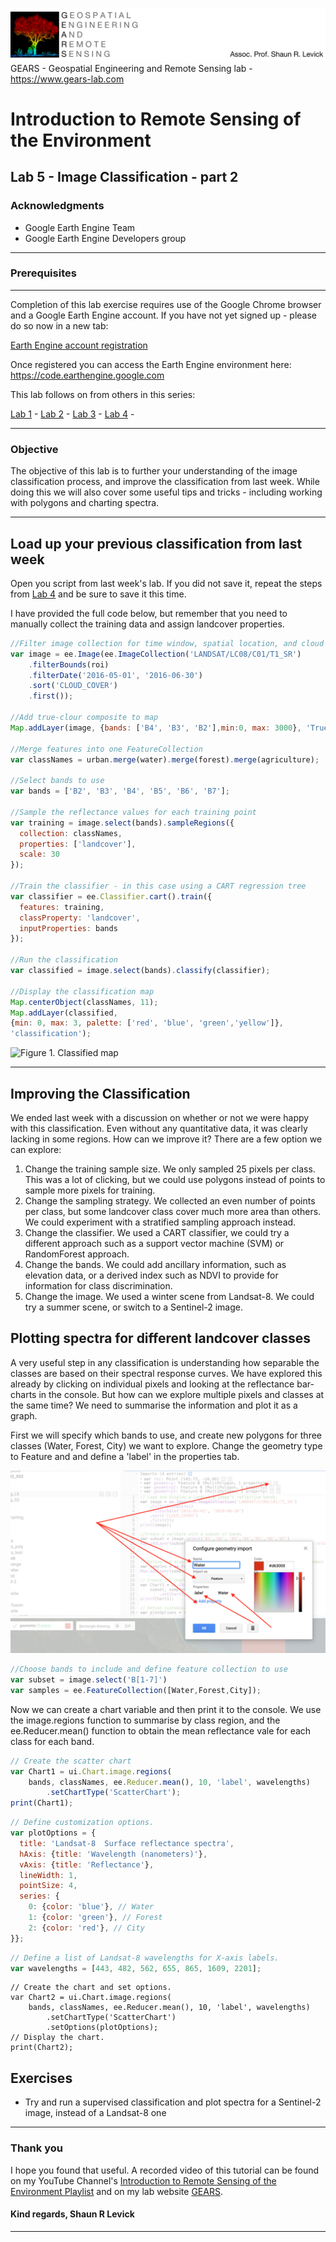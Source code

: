 ![Shaun Levick](Logo3.png)
GEARS - Geospatial Engineering and Remote Sensing lab - https://www.gears-lab.com

# Introduction to Remote Sensing of the Environment
Lab 5 - Image Classification - part 2
--------------

### Acknowledgments
- Google Earth Engine Team
- Google Earth Engine Developers group

------

### Prerequisites
-------------

Completion of this lab exercise requires use of the Google Chrome browser and a Google Earth Engine account. If you have not yet signed up - please do so now in a new tab:

[Earth Engine account registration](https://signup.earthengine.google.com/)

Once registered you can access the Earth Engine environment here:
https://code.earthengine.google.com

This lab follows on from others in this series:

[Lab 1](https://github.com/geospatialeco/GEARS/blob/master/Intro_RS_Lab1.md) -
[Lab 2](https://github.com/geospatialeco/GEARS/blob/master/Intro_RS_Lab2.md) -
[Lab 3](https://github.com/geospatialeco/GEARS/blob/master/Intro_RS_Lab3.md) -
[Lab 4](https://github.com/geospatialeco/GEARS/blob/master/Intro_RS_Lab4.md) -

------------------------------------------------------------------------

### Objective


The objective of this lab is to further your understanding of the image classification process, and improve the classification from last week. While doing this we will also cover some useful tips and tricks - including working with polygons and charting spectra.

----------

## Load up your previous classification from last week

Open you script from last week's lab. If you did not save it, repeat the steps from [Lab 4](https://github.com/geospatialeco/GEARS/blob/master/Intro_RS_Lab4.md) and be sure to save it this time.

I have provided the full code below, but remember that you need to manually collect the training data and assign landcover properties.

```JavaScript
//Filter image collection for time window, spatial location, and cloud cover
var image = ee.Image(ee.ImageCollection('LANDSAT/LC08/C01/T1_SR')
    .filterBounds(roi)
    .filterDate('2016-05-01', '2016-06-30')
    .sort('CLOUD_COVER')
    .first());

//Add true-clour composite to map
Map.addLayer(image, {bands: ['B4', 'B3', 'B2'],min:0, max: 3000}, 'True colour image');

//Merge features into one FeatureCollection
var classNames = urban.merge(water).merge(forest).merge(agriculture);

//Select bands to use
var bands = ['B2', 'B3', 'B4', 'B5', 'B6', 'B7'];

//Sample the reflectance values for each training point
var training = image.select(bands).sampleRegions({
  collection: classNames,
  properties: ['landcover'],
  scale: 30
});

//Train the classifier - in this case using a CART regression tree
var classifier = ee.Classifier.cart().train({
  features: training,
  classProperty: 'landcover',
  inputProperties: bands
});

//Run the classification
var classified = image.select(bands).classify(classifier);

//Display the classification map
Map.centerObject(classNames, 11);
Map.addLayer(classified,
{min: 0, max: 3, palette: ['red', 'blue', 'green','yellow']},
'classification');
```

![Figure 1. Classified map](screenshots/l4_classified.png)

-----
## Improving the Classification

We ended last week with a discussion on whether or not we were happy with this classification. Even without any quantitative data, it was clearly lacking in some regions. How can we improve it? There are a few option we can explore:

1. Change the training sample size. We only sampled 25 pixels per class. This was a lot of clicking, but we could use polygons instead of points to sample more pixels for training.
2. Change the sampling strategy. We collected an even number of points per class, but some landcover class cover much more area than others. We could experiment with a stratified sampling approach instead.
3. Change the classifier. We used a CART classifier, we could try a different approach such as a support vector machine (SVM) or RandomForest approach.
4. Change the bands. We could add ancillary information, such as elevation data, or a derived index such as NDVI to provide for information for class discrimination.
5. Change the image. We used a winter scene from Landsat-8. We could try a summer scene, or switch to a Sentinel-2 image.

## Plotting spectra for different landcover classes

A very useful step in any classification is understanding how separable the classes are based on their spectral response curves. We have explored this already by clicking on individual pixels and looking at the reflectance bar-charts in the console. But how can we explore multiple pixels and classes at the same time? We need to summarise the information and plot it as a graph.

First we will specify which bands to use, and create new polygons for three classes (Water, Forest, City) we want to explore. Change the geometry type to Feature and and define a 'label' in the properties tab.

![Figure 2. Defining Feature and Labels](screenshots/l5_feature.png)

```JavaScript
//Choose bands to include and define feature collection to use
var subset = image.select('B[1-7]')
var samples = ee.FeatureCollection([Water,Forest,City]);
```

Now we can create a chart variable and then print it to the console. We use the image.regions function to summarise by class region, and the ee.Reducer.mean() function to obtain the mean reflectance vale for each class for each band.


```JavaScript
// Create the scatter chart
var Chart1 = ui.Chart.image.regions(
    bands, classNames, ee.Reducer.mean(), 10, 'label', wavelengths)
        .setChartType('ScatterChart');
print(Chart1);
```

```JavaScript
// Define customization options.
var plotOptions = {
  title: 'Landsat-8  Surface reflectance spectra',
  hAxis: {title: 'Wavelength (nanometers)'},
  vAxis: {title: 'Reflectance'},
  lineWidth: 1,
  pointSize: 4,
  series: {
    0: {color: 'blue'}, // Water
    1: {color: 'green'}, // Forest
    2: {color: 'red'}, // City
}};
```

```JavaScript
// Define a list of Landsat-8 wavelengths for X-axis labels.
var wavelengths = [443, 482, 562, 655, 865, 1609, 2201];
```

```Create the chart with more options
// Create the chart and set options.
var Chart2 = ui.Chart.image.regions(
    bands, classNames, ee.Reducer.mean(), 10, 'label', wavelengths)
        .setChartType('ScatterChart')
        .setOptions(plotOptions);
// Display the chart.
print(Chart2);
```

## Exercises

- Try and run a supervised classification and plot spectra for a Sentinel-2 image, instead of a Landsat-8 one

-------
### Thank you

I hope you found that useful. A recorded video of this tutorial can be found on my YouTube Channel's [Introduction to Remote Sensing of the Environment Playlist](https://www.youtube.com/playlist?list=PLf6lu3bePWHDi3-lrSqiyInMGQXM34TSV) and on my lab website [GEARS](https://www.gears-lab.com).

#### Kind regards, Shaun R Levick
------
